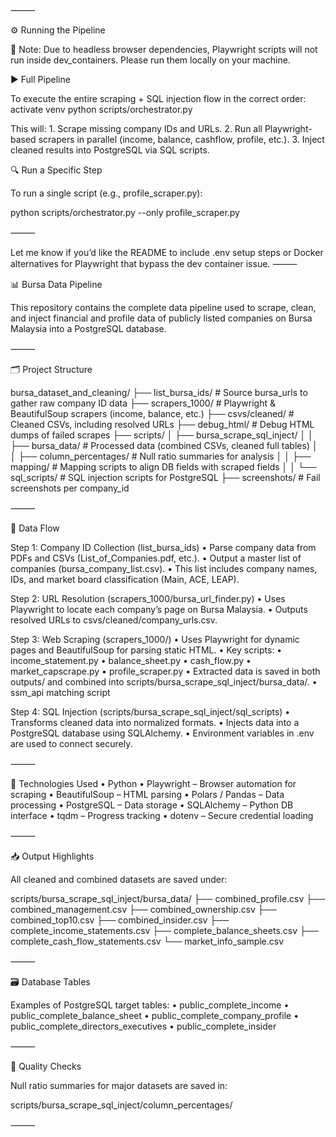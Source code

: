 ⸻

⚙️ Running the Pipeline

🛑 Note: Due to headless browser dependencies, Playwright scripts will not run inside dev_containers. Please run them locally on your machine.

▶️ Full Pipeline

To execute the entire scraping + SQL injection flow in the correct order:
activate venv
python scripts/orchestrator.py

This will:
	1.	Scrape missing company IDs and URLs.
	2.	Run all Playwright-based scrapers in parallel (income, balance, cashflow, profile, etc.).
	3.	Inject cleaned results into PostgreSQL via SQL scripts.

🔍 Run a Specific Step

To run a single script (e.g., profile_scraper.py):

python scripts/orchestrator.py --only profile_scraper.py


⸻

Let me know if you’d like the README to include .env setup steps or Docker alternatives for Playwright that bypass the dev container issue.
⸻

📊 Bursa Data Pipeline

This repository contains the complete data pipeline used to scrape, clean, and inject financial and profile data of publicly listed companies on Bursa Malaysia into a PostgreSQL database.

⸻

🗂️ Project Structure

bursa_dataset_and_cleaning/
├── list_bursa_ids/             # Source bursa_urls to gather raw company ID data
├── scrapers_1000/              # Playwright & BeautifulSoup scrapers (income, balance, etc.)
├── csvs/cleaned/               # Cleaned CSVs, including resolved URLs
├── debug_html/                 # Debug HTML dumps of failed scrapes
├── scripts/
│   ├── bursa_scrape_sql_inject/
│   │   ├── bursa_data/         # Processed data (combined CSVs, cleaned full tables)
│   │   ├── column_percentages/ # Null ratio summaries for analysis
│   │   ├── mapping/            # Mapping scripts to align DB fields with scraped fields
│   │   └── sql_scripts/        # SQL injection scripts for PostgreSQL
├── screenshots/                # Fail screenshots per company_id


⸻

🔁 Data Flow

Step 1: Company ID Collection (list_bursa_ids)
	•	Parse company data from PDFs and CSVs (List_of_Companies.pdf, etc.).
	•	Output a master list of companies (bursa_company_list.csv).
	•	This list includes company names, IDs, and market board classification (Main, ACE, LEAP).

Step 2: URL Resolution (scrapers_1000/bursa_url_finder.py)
	•	Uses Playwright to locate each company’s page on Bursa Malaysia.
	•	Outputs resolved URLs to csvs/cleaned/company_urls.csv.

Step 3: Web Scraping (scrapers_1000/)
	•	Uses Playwright for dynamic pages and BeautifulSoup for parsing static HTML.
	•	Key scripts:
	•	income_statement.py
	•	balance_sheet.py
	•	cash_flow.py
	•	market_capscrape.py
	•	profile_scraper.py
	•	Extracted data is saved in both outputs/ and combined into scripts/bursa_scrape_sql_inject/bursa_data/.
	•	ssm_api matching script

Step 4: SQL Injection (scripts/bursa_scrape_sql_inject/sql_scripts)
	•	Transforms cleaned data into normalized formats.
	•	Injects data into a PostgreSQL database using SQLAlchemy.
	•	Environment variables in .env are used to connect securely.

⸻

🧪 Technologies Used
	•	Python
	•	Playwright – Browser automation for scraping
	•	BeautifulSoup – HTML parsing
	•	Polars / Pandas – Data processing
	•	PostgreSQL – Data storage
	•	SQLAlchemy – Python DB interface
	•	tqdm – Progress tracking
	•	dotenv – Secure credential loading

⸻

📥 Output Highlights

All cleaned and combined datasets are saved under:

scripts/bursa_scrape_sql_inject/bursa_data/
├── combined_profile.csv
├── combined_management.csv
├── combined_ownership.csv
├── combined_top10.csv
├── combined_insider.csv
├── complete_income_statements.csv
├── complete_balance_sheets.csv
├── complete_cash_flow_statements.csv
└── market_info_sample.csv


⸻

🗃️ Database Tables

Examples of PostgreSQL target tables:
	•	public_complete_income
	•	public_complete_balance_sheet
	•	public_complete_company_profile
	•	public_complete_directors_executives
	•	public_complete_insider

⸻

🧼 Quality Checks

Null ratio summaries for major datasets are saved in:

scripts/bursa_scrape_sql_inject/column_percentages/


⸻

